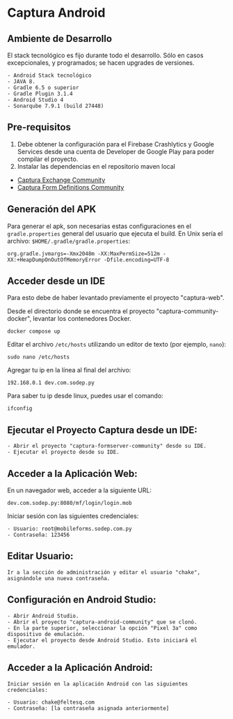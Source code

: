 # Captura Android

## Ambiente de Desarrollo

El stack tecnológico es fijo durante todo el desarrollo. Sólo en casos excepcionales, y programados; se hacen upgrades de versiones.

    - Android Stack tecnológico
    - JAVA 8.
    - Gradle 6.5 o superior
    - Gradle Plugin 3.1.4
    - Android Studio 4
    - Sonarqube 7.9.1 (build 27448)

## Pre-requisitos

1. Debe obtener la configuración para el Firebase Crashlytics y Google Services desde una cuenta de Developer de Google Play para poder compilar el proyecto. 
2. Instalar las dependencias en el repositorio maven local
* [Captura Exchange Community](https://github.com/jokoframework/captura-exchange-community)
* [Captura Form Definitions Community](https://github.com/jokoframework/captura-form_definitions-community)


## Generación del APK

Para generar el apk, son necesarias estas configuraciones en el `gradle.properties` general del usuario que ejecuta el build. En Unix sería el archivo: `$HOME/.gradle/gradle.properties`:

    org.gradle.jvmargs=-Xmx2048m -XX:MaxPermSize=512m -XX:+HeapDumpOnOutOfMemoryError -Dfile.encoding=UTF-8

## Acceder desde un IDE
Para esto debe de haber levantado previamente el proyecto "captura-web".
  
Desde el directorio donde se encuentra el proyecto "captura-community-docker", levantar los contenedores Docker.
    
    docker compose up
  
Editar el archivo `/etc/hosts` utilizando un editor de texto (por ejemplo, `nano`):
   
    sudo nano /etc/hosts


Agregar tu ip en la línea al final del archivo:
 
    192.168.0.1	dev.com.sodep.py

Para saber tu ip desde linux, puedes usar el comando:

    ifconfig
    
## Ejecutar el Proyecto Captura desde un IDE:

    - Abrir el proyecto "captura-formserver-community" desde su IDE.
    - Ejecutar el proyecto desde su IDE.
    
## Acceder a la Aplicación Web:

En un navegador web, acceder a la siguiente URL:
    
    dev.com.sodep.py:8080/mf/login/login.mob
    

Iniciar sesión con las siguientes credenciales:
    
    - Usuario: root@mobileforms.sodep.com.py
    - Contraseña: 123456

## Editar Usuario:

    Ir a la sección de administración y editar el usuario "chake", asignándole una nueva contraseña.

## Configuración en Android Studio:

    - Abrir Android Studio.
    - Abrir el proyecto "captura-android-community" que se clonó.
    - En la parte superior, seleccionar la opción "Pixel 3a" como dispositivo de emulación.
    - Ejecutar el proyecto desde Android Studio. Esto iniciará el emulador.

## Acceder a la Aplicación Android:

    Iniciar sesión en la aplicación Android con las siguientes credenciales:
    
    - Usuario: chake@feltesq.com
    - Contraseña: [la contraseña asignada anteriormente]

